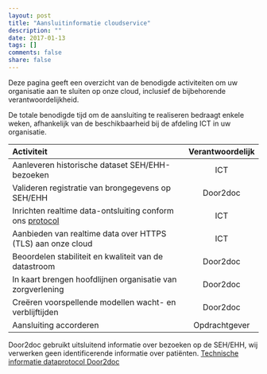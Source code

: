 ```yaml
---
layout: post
title: "Aansluitinformatie cloudservice"
description: ""
date: 2017-01-13
tags: []
comments: false
share: false
---
```

Deze pagina geeft een overzicht van de benodigde activiteiten om uw organisatie aan te sluiten op onze cloud, inclusief de bijbehorende verantwoordelijkheid. 

De totale benodigde tijd om de aansluiting te realiseren bedraagt enkele weken, afhankelijk van de beschikbaarheid bij de afdeling ICT in uw organisatie.

| Activiteit | Verantwoordelijk |
|:--------|:-------:|
| Aanleveren historische dataset SEH/EHH-bezoeken | ICT |
| Valideren registratie van brongegevens op SEH/EHH | Door2doc |
|Inrichten realtime data-ontsluiting conform ons [protocol](http://docs.door2doc.com/swagger/?url=/services/upload/swagger.yml#!/Service_definitie/) | ICT |
| Aanbieden van realtime data over HTTPS (TLS) aan onze cloud | ICT |
| Beoordelen stabiliteit en kwaliteit van de datastroom | Door2doc |
| In kaart brengen hoofdlijnen organisatie van zorgverlening | Door2doc |
| Creëren voorspellende modellen wacht- en verblijftijden | Door2doc |
| Aansluiting accorderen | Opdrachtgever |

 Door2doc gebruikt uitsluitend informatie over bezoeken op de SEH/EHH, wij verwerken geen identificerende informatie over patiënten.
[Technische informatie dataprotocol Door2doc](http://docs.door2doc.com/swagger/?url=/services/upload/swagger.yml#!/Service_definitie/) 

